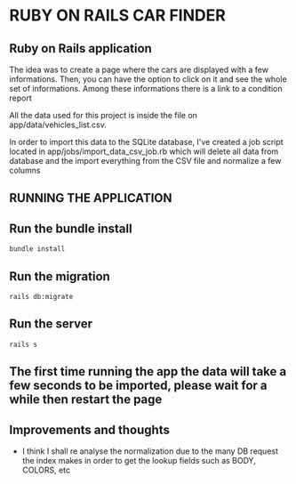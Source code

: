 # RUBY ON RAILS CAR FINDER

## Ruby on Rails application
<p>
The idea was to create a page where the cars are displayed with a few informations. Then, you can have the option to click on it and see the whole set of informations. Among these informations there is a link to a condition report
</p>
<p>
All the data used for this project is inside the file on app/data/vehicles_list.csv.
</p>
<p>
In order to import this data to the SQLite database, I've created a job script located in app/jobs/import_data_csv_job.rb which will delete all data from database and the import everything from the CSV file and normalize a few columns
</p>

## RUNNING THE APPLICATION
## Run the bundle install
```
bundle install
```
## Run the migration

```
rails db:migrate
```

## Run the server
```
rails s
```

## The first time running the app the data will take a few seconds to be imported, please wait for a while then restart the page

## Improvements and thoughts
 - I think I shall re analyse the normalization due to the many DB request the index makes in order to get the lookup fields such as BODY, COLORS, etc
